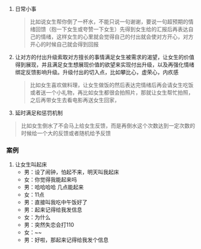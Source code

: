 1. 日常小事
	>比如说女生帮你倒了一杯水，不能只说一句谢谢，要说一句超预期的情绪回馈（抱一下女生或夸赞一下女生）先得到女生给的汇报后再表达自己的情绪，这样女生的心里就会觉得自己的付出就会使对方开心，对方开心的时候自己就会得到回报
2. 让对方的付出升级索取对方擅长的事情满足女生被需求的渴望，让女生的价值得到展现，并且满足女生想展现价值的欲望来实现付出升级，以及再强化情绪绑定反馈影响升级。升级付出的切入点，比如攀比心，虚荣心，内疚感
	>比如女生喜欢做料理，让女生做饭的然后表达完情绪后再会请女生吃饭或者送一个小礼物，再比如女生都很会拍照片，那就让女生帮忙拍照，之后再带女生去看电影再送女生回家，
3. 延时满足和惩罚机制
> 比如女生倒水了不会马上给女生反馈，而是再倒水这个次数达到一定次数的时候给一个大的反馈或者随机给予反馈

### 案例
1. 让女生叫起床
	- 男：设了闹钟，怕起不来，明天叫我起床
	- 女：你觉得我能起来吗
	- 男：哈哈哈哈 几点能起来
	- 女：11点
	- 男：直接叫我吃中午饭好了
	- 男：起来记得给我发信息
	- 女：为什么
	- 男：突然失恋会打110
	- 女：~~
	- 男：好啦，那起来记得给我发个信息
 
